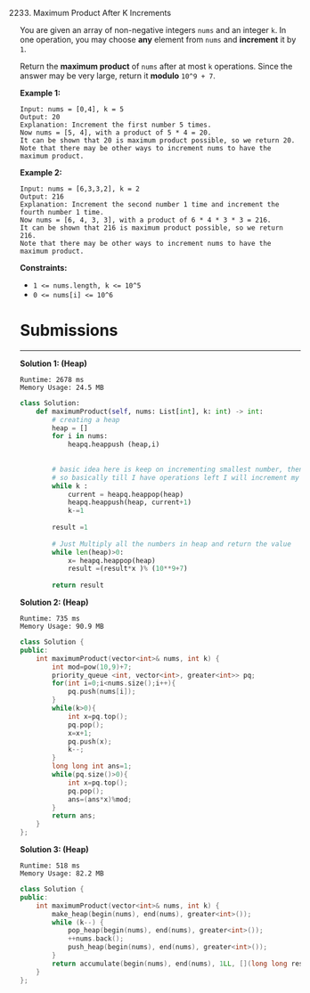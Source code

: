 2233. Maximum Product After K Increments

You are given an array of non-negative integers `nums` and an integer `k`. In one operation, you may choose **any** element from `nums` and **increment** it by `1`.

Return the **maximum product** of `nums` after at most `k` operations. Since the answer may be very large, return it **modulo** `10^9 + 7`.

 

**Example 1:**
```
Input: nums = [0,4], k = 5
Output: 20
Explanation: Increment the first number 5 times.
Now nums = [5, 4], with a product of 5 * 4 = 20.
It can be shown that 20 is maximum product possible, so we return 20.
Note that there may be other ways to increment nums to have the maximum product.
```

**Example 2:**
```
Input: nums = [6,3,3,2], k = 2
Output: 216
Explanation: Increment the second number 1 time and increment the fourth number 1 time.
Now nums = [6, 4, 3, 3], with a product of 6 * 4 * 3 * 3 = 216.
It can be shown that 216 is maximum product possible, so we return 216.
Note that there may be other ways to increment nums to have the maximum product.
```

**Constraints:**

* `1 <= nums.length, k <= 10^5`
* `0 <= nums[i] <= 10^6`

# Submissions
---
**Solution 1: (Heap)**
```
Runtime: 2678 ms
Memory Usage: 24.5 MB
```
```python
class Solution:
    def maximumProduct(self, nums: List[int], k: int) -> int:
        # creating a heap
        heap = []
        for i in nums:
            heapq.heappush (heap,i)
            
            
        # basic idea here is keep on incrementing smallest number, then only multiplication of that number will be greater
        # so basically till I have operations left I will increment my smallest number
        while k :
            current = heapq.heappop(heap)
            heapq.heappush(heap, current+1)
            k-=1
            
        result =1
        
        # Just Multiply all the numbers in heap and return the value
        while len(heap)>0:
            x= heapq.heappop(heap)
            result =(result*x )% (10**9+7)
            
        return result
```

**Solution 2: (Heap)**
```
Runtime: 735 ms
Memory Usage: 90.9 MB
```
```c++
class Solution {
public:
    int maximumProduct(vector<int>& nums, int k) {
        int mod=pow(10,9)+7;
        priority_queue <int, vector<int>, greater<int>> pq;
        for(int i=0;i<nums.size();i++){
            pq.push(nums[i]);
        }
        while(k>0){
            int x=pq.top();
            pq.pop();
            x=x+1;
            pq.push(x);
            k--;
        }
        long long int ans=1;
        while(pq.size()>0){
            int x=pq.top();
            pq.pop();
            ans=(ans*x)%mod;
        }
        return ans;
    }
};
```

**Solution 3: (Heap)**
```
Runtime: 518 ms
Memory Usage: 82.2 MB
```
```c++
class Solution {
public:
    int maximumProduct(vector<int>& nums, int k) {
        make_heap(begin(nums), end(nums), greater<int>());
        while (k--) {
            pop_heap(begin(nums), end(nums), greater<int>());
            ++nums.back();
            push_heap(begin(nums), end(nums), greater<int>());        
        }
        return accumulate(begin(nums), end(nums), 1LL, [](long long res, int n) { return res * n % 1000000007; });
    }
};
```
